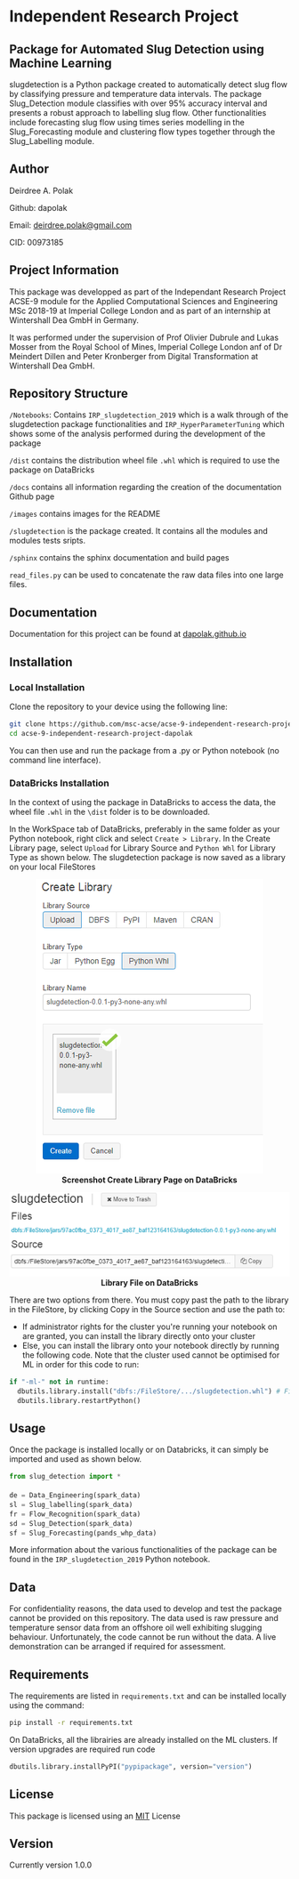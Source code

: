 
# Independent Research Project
## Package for Automated Slug Detection using Machine Learning 

slugdetection is a Python package created to automatically detect slug flow by classifying pressure and temperature data intervals. The package Slug_Detection module classifies with over 95% accuracy interval and presents a robust approach to labelling slug flow. Other functionalities include forecasting slug flow using times series modelling in the Slug_Forecasting module and clustering flow types together through the Slug_Labelling module.

## Author 

Deirdree A. Polak

Github: dapolak

Email: deirdree.polak@gmail.com

CID: 00973185

## Project Information

This package was developped as part of the Independant Research Project ACSE-9 module for the Applied Computational Sciences and Engineering MSc 2018-19 at Imperial College London and as part of an internship at Wintershall Dea GmbH in Germany.

It was performed under the supervision of Prof Olivier Dubrule and Lukas Mosser from the Royal School of Mines, Imperial College London anf of Dr Meindert Dillen and Peter Kronberger from Digital Transformation at Wintershall Dea GmbH. 

## Repository Structure

`/Notebooks`: Contains `IRP_slugdetection_2019` which is a walk through of the slugdetection package functionalities and `IRP_HyperParameterTuning` which shows some of the analysis performed during the development of the package


`/dist` contains the distribution wheel file `.whl` which is required to use the package on DataBricks


`/docs` contains all information regarding the creation of the documentation Github page


`/images` contains images for the README


`/slugdetection` is the package created. It contains all the modules and modules tests sripts.


`/sphinx` contains the sphinx documentation and build pages


`read_files.py` can be used to concatenate the raw data files into one large files.



## Documentation

Documentation for this project can be found at [dapolak.github.io](https://dapolak.github.io/acse-9-independent-research-project-dapolak/)

## Installation

### Local Installation

Clone the repository to your device using the following line:

```bash
git clone https://github.com/msc-acse/acse-9-independent-research-project-dapolak.git
cd acse-9-independent-research-project-dapolak
```

You can then use and run the package from a .py or Python notebook (no command line interface).

### DataBricks Installation

In the context of using the package in DataBricks to access the data, the wheel file `.whl` in the `\dist` folder is to be downloaded.

In the WorkSpace tab of DataBricks, preferably in the same folder as your Python notebook, right click and select `Create > Library`. In the Create Library page, select `Upload` for Library Source and `Python Whl` for Library Type as shown below. The slugdetection package is now saved as a library on your local FileStores


<p align="center">
  <img src="images/create_lib.PNG"><br>
  <b>Screenshot Create Library Page on DataBricks</b>
</p>
<p align="center">
  <img src="images/lib_path.PNG"><br>
  <b>Library File on DataBricks</b>
</p>





There are two options from there. You must copy past the path to the library in the FileStore, by clicking Copy in the Source section and use the path to:
- If administrator rights for the cluster you're running your notebook on are granted, you can install the library directly onto your cluster
- Else, you can install the library onto your notebook directly by running the following code. Note that the cluster used cannot be optimised for ML in order for this code to run:

```python
if "-ml-" not in runtime:
  dbutils.library.install("dbfs:/FileStore/.../slugdetection.whl") # FileStore location and name of package
  dbutils.library.restartPython()
```

## Usage

Once the package is installed locally or on Databricks, it can simply be imported and used as shown below.

```python
from slug_detection import *

de = Data_Engineering(spark_data)
sl = Slug_labelling(spark_data)
fr = Flow_Recognition(spark_data)
sd = Slug_Detection(spark_data)
sf = Slug_Forecasting(pands_whp_data)
```

More information about the various functionalities of the package can be found in the `IRP_slugdetection_2019` Python notebook. 

## Data

For confidentiality reasons, the data used to develop and test the package cannot be provided on this repository. The data used is raw pressure and temperature sensor data from an offshore oil well exhibiting slugging behaviour. Unfortunately, the code cannot be run without the data. A live demonstration can be arranged if required for assessment. 

## Requirements

The requirements are listed in `requirements.txt` and can be installed locally using the command:

```bash
pip install -r requirements.txt
```

On DataBricks, all the librairies are already installed on the ML clusters. If version upgrades are required run code
```python
dbutils.library.installPyPI("pypipackage", version="version")
```

## License

This package is licensed using an 
[MIT](LICENSE) License

## Version

Currently version 1.0.0
